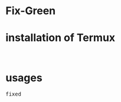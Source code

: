 # Fix-Green
# installation of Termux
<br />
<p git clone https://github.com/rooted-cyber/Fix-Green
cd Fix-Green
bash setup.sh</p>


# usages
<pre

Type Anywhere
<p>fixed</p>


